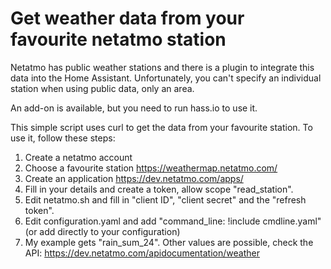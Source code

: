 # Get weather data from your favourite netatmo station

Netatmo has public weather stations and there is a plugin to integrate this data into the Home Assistant. Unfortunately, you can't specify an individual station when using public data, only an area.

An add-on is available, but you need to run hass.io to use it.

This simple script uses curl to get the data from your favourite station. To use it, follow these steps:

1) Create a netatmo account
2) Choose a favourite station https://weathermap.netatmo.com/
3) Create an application https://dev.netatmo.com/apps/
4) Fill in your details and create a token, allow scope "read_station".
5) Edit netatmo.sh and fill in "client ID", "client secret" and the "refresh token".
6) Edit configuration.yaml and add "command_line: !include cmdline.yaml" (or add directly to your configuration)
7) My example gets "rain_sum_24". Other values are possible, check the API: https://dev.netatmo.com/apidocumentation/weather
